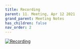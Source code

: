 ```yaml
---
title: Recording
parent: 11. Meeting, Apr 12 2021
grand_parent: Meeting Notes
has_children: false
nav_order: 2
---
```


[![Recording](https://img.youtube.com/vi/_/0.jpg)](https://www.youtube.com/watch?v=_)